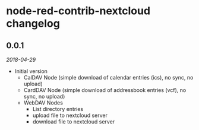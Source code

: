 # node-red-contrib-nextcloud changelog

## 0.0.1
_2018-04-29_

 * Initial version
   * CalDAV Node (simple download of calendar entries (ics), no sync, no upload)
   * CardDAV Node (simple download of addressbook entries (vcf), no sync, no upload)
   * WebDAV Nodes
     * List directory entries
     * upload file to nextcloud server
     * download file to nextcloud server